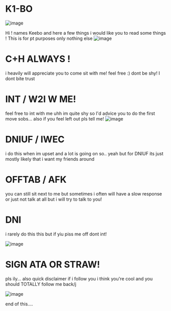 # K1-BO
![image](https://github.com/user-attachments/assets/56608a25-41fd-4cc7-82f0-b6c9949d263c)

Hi ! names Keebo and here a few things i would like you to read some things ! 
This is for pt purposes only nothing else
![image](https://github.com/user-attachments/assets/3c5b79dc-37c8-40b0-9241-5f199b1b59ce)
# C+H ALWAYS ! 
i heavily will appreciate you to come sit with me! feel free :) dont be shy! I dont bite trust 
# INT / W2I W ME! 
feel free to int with me uhh im quite shy so I'd advice you to do the first move sobs...
also if you feel left out pls tell me! 
![image](https://github.com/user-attachments/assets/c34ca35f-3478-436a-8394-42ac208dd5f6)
# DNIUF / IWEC
i do this when im upset and a lot is going on so.. yeah but for DNIUF its just mostly likely that i want my friends around 
# OFFTAB / AFK
you can still sit next to me but sometimes i often will have a slow response or just not talk at all but i will try to talk to you! 
# DNI 
i rarely do this this but if yiu piss me off dont int! 

![image](https://github.com/user-attachments/assets/34377d11-6872-4bfc-ab69-beac571e9685)
# SIGN ATA OR STRAW!
pls ily... 
also quick disclaimer if i follow you i think you're cool and you should TOTALLY follow me back/j

![image](https://github.com/user-attachments/assets/8c99baca-4886-4749-b2cb-f0af143fdd13)

end of this.... 
